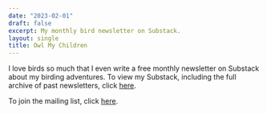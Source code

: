 ```yaml
---
date: "2023-02-01"
draft: false
excerpt: My monthly bird newsletter on Substack.
layout: single
title: Owl My Children
---
```

I love birds so much that I even write a free monthly newsletter on Substack about my birding adventures. To view my Substack, including the full archive of past newsletters, click [here](https://hollyhilliard.substack.com?utm_source=navbar&utm_medium=web&r=2n5utp). 

To join the mailing list, click [here](https://hollyhilliard.substack.com/about). 

